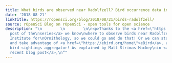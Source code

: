 ```yaml
---
title: What birds are observed near Radolfzell? Bird occurrence data in R
date: '2018-08-21'
linkTitle: https://ropensci.org/blog/2018/08/21/birds-radolfzell/
source: rOpenSci Blog on rOpenSci - open tools for open science
description: "\n        \n        \n\n<p>Thanks to the <a href=\"https://ropensci.org/blog/2018/08/14/where-to-bird/\">first
  post of the\nseries</a> we know\nwhere to observe birds near Radolfzell’s Max Planck
  Institute for\nOrnithology, so we could go and do that! Or we can stay behind our\nlaptops
  and take advantage of <a href=\"https://ebird.org/home\">eBird</a>, a\nfantastic
  bird sightings aggregator! As explained by Matt Strimas-Mackey\nin <a href=\"https://ropensci.org/blog/2018/08/07/auk/\">his
  recent blog post</a>,\n“"
---
```

